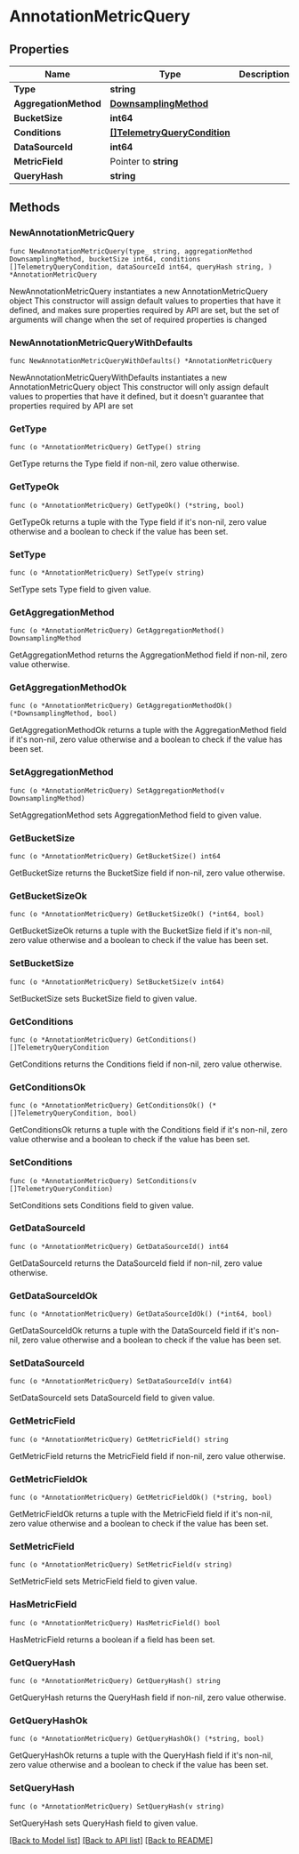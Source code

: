 # AnnotationMetricQuery

## Properties

Name | Type | Description | Notes
------------ | ------------- | ------------- | -------------
**Type** | **string** |  | 
**AggregationMethod** | [**DownsamplingMethod**](DownsamplingMethod.md) |  | 
**BucketSize** | **int64** |  | 
**Conditions** | [**[]TelemetryQueryCondition**](TelemetryQueryCondition.md) |  | 
**DataSourceId** | **int64** |  | 
**MetricField** | Pointer to **string** |  | [optional] 
**QueryHash** | **string** |  | 

## Methods

### NewAnnotationMetricQuery

`func NewAnnotationMetricQuery(type_ string, aggregationMethod DownsamplingMethod, bucketSize int64, conditions []TelemetryQueryCondition, dataSourceId int64, queryHash string, ) *AnnotationMetricQuery`

NewAnnotationMetricQuery instantiates a new AnnotationMetricQuery object
This constructor will assign default values to properties that have it defined,
and makes sure properties required by API are set, but the set of arguments
will change when the set of required properties is changed

### NewAnnotationMetricQueryWithDefaults

`func NewAnnotationMetricQueryWithDefaults() *AnnotationMetricQuery`

NewAnnotationMetricQueryWithDefaults instantiates a new AnnotationMetricQuery object
This constructor will only assign default values to properties that have it defined,
but it doesn't guarantee that properties required by API are set

### GetType

`func (o *AnnotationMetricQuery) GetType() string`

GetType returns the Type field if non-nil, zero value otherwise.

### GetTypeOk

`func (o *AnnotationMetricQuery) GetTypeOk() (*string, bool)`

GetTypeOk returns a tuple with the Type field if it's non-nil, zero value otherwise
and a boolean to check if the value has been set.

### SetType

`func (o *AnnotationMetricQuery) SetType(v string)`

SetType sets Type field to given value.


### GetAggregationMethod

`func (o *AnnotationMetricQuery) GetAggregationMethod() DownsamplingMethod`

GetAggregationMethod returns the AggregationMethod field if non-nil, zero value otherwise.

### GetAggregationMethodOk

`func (o *AnnotationMetricQuery) GetAggregationMethodOk() (*DownsamplingMethod, bool)`

GetAggregationMethodOk returns a tuple with the AggregationMethod field if it's non-nil, zero value otherwise
and a boolean to check if the value has been set.

### SetAggregationMethod

`func (o *AnnotationMetricQuery) SetAggregationMethod(v DownsamplingMethod)`

SetAggregationMethod sets AggregationMethod field to given value.


### GetBucketSize

`func (o *AnnotationMetricQuery) GetBucketSize() int64`

GetBucketSize returns the BucketSize field if non-nil, zero value otherwise.

### GetBucketSizeOk

`func (o *AnnotationMetricQuery) GetBucketSizeOk() (*int64, bool)`

GetBucketSizeOk returns a tuple with the BucketSize field if it's non-nil, zero value otherwise
and a boolean to check if the value has been set.

### SetBucketSize

`func (o *AnnotationMetricQuery) SetBucketSize(v int64)`

SetBucketSize sets BucketSize field to given value.


### GetConditions

`func (o *AnnotationMetricQuery) GetConditions() []TelemetryQueryCondition`

GetConditions returns the Conditions field if non-nil, zero value otherwise.

### GetConditionsOk

`func (o *AnnotationMetricQuery) GetConditionsOk() (*[]TelemetryQueryCondition, bool)`

GetConditionsOk returns a tuple with the Conditions field if it's non-nil, zero value otherwise
and a boolean to check if the value has been set.

### SetConditions

`func (o *AnnotationMetricQuery) SetConditions(v []TelemetryQueryCondition)`

SetConditions sets Conditions field to given value.


### GetDataSourceId

`func (o *AnnotationMetricQuery) GetDataSourceId() int64`

GetDataSourceId returns the DataSourceId field if non-nil, zero value otherwise.

### GetDataSourceIdOk

`func (o *AnnotationMetricQuery) GetDataSourceIdOk() (*int64, bool)`

GetDataSourceIdOk returns a tuple with the DataSourceId field if it's non-nil, zero value otherwise
and a boolean to check if the value has been set.

### SetDataSourceId

`func (o *AnnotationMetricQuery) SetDataSourceId(v int64)`

SetDataSourceId sets DataSourceId field to given value.


### GetMetricField

`func (o *AnnotationMetricQuery) GetMetricField() string`

GetMetricField returns the MetricField field if non-nil, zero value otherwise.

### GetMetricFieldOk

`func (o *AnnotationMetricQuery) GetMetricFieldOk() (*string, bool)`

GetMetricFieldOk returns a tuple with the MetricField field if it's non-nil, zero value otherwise
and a boolean to check if the value has been set.

### SetMetricField

`func (o *AnnotationMetricQuery) SetMetricField(v string)`

SetMetricField sets MetricField field to given value.

### HasMetricField

`func (o *AnnotationMetricQuery) HasMetricField() bool`

HasMetricField returns a boolean if a field has been set.

### GetQueryHash

`func (o *AnnotationMetricQuery) GetQueryHash() string`

GetQueryHash returns the QueryHash field if non-nil, zero value otherwise.

### GetQueryHashOk

`func (o *AnnotationMetricQuery) GetQueryHashOk() (*string, bool)`

GetQueryHashOk returns a tuple with the QueryHash field if it's non-nil, zero value otherwise
and a boolean to check if the value has been set.

### SetQueryHash

`func (o *AnnotationMetricQuery) SetQueryHash(v string)`

SetQueryHash sets QueryHash field to given value.



[[Back to Model list]](../README.md#documentation-for-models) [[Back to API list]](../README.md#documentation-for-api-endpoints) [[Back to README]](../README.md)


